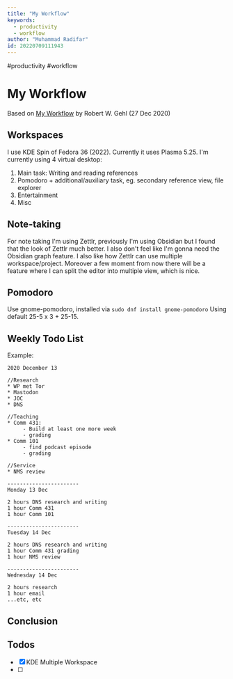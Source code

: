 ```yaml
---
title: "My Workflow"
keywords:
  - productivity
  - workflow
author: "Muhammad Radifar"
id: 20220709111943
---
```


#productivity #workflow

# My Workflow

Based on [My Workflow](https://fossacademic.tech/2020/12/27/Workflow.html) by Robert W. Gehl (27 Dec 2020)

## Workspaces

I use KDE Spin of Fedora 36 (2022). Currently it uses Plasma 5.25. I'm currently using 4 virtual desktop:
1. Main task: Writing and reading references
2. Pomodoro + additional/auxiliary task, eg. secondary reference view, file explorer
3. Entertainment
4. Misc

## Note-taking

For note taking I'm using Zettlr, previously I'm using Obsidian but I found that the look of Zettlr much better. I also don't feel like I'm gonna need the Obsidian graph feature. I also like how Zettlr can use multiple workspace/project. Moreover a few moment from now there will be a feature where I can split the editor into multiple view, which is nice.

## Pomodoro

Use gnome-pomodoro, installed via `sudo dnf install gnome-pomodoro`
Using default 25-5 x 3 + 25-15.

## Weekly Todo List

Example:
```
2020 December 13

//Research
* WP met Tor
* Mastodon
* JOC
* DNS

//Teaching
* Comm 431:
     - Build at least one more week
     - grading
* Comm 101
     - find podcast episode
     - grading

//Service
* NMS review

-----------------------
Monday 13 Dec

2 hours DNS research and writing
1 hour Comm 431
1 hour Comm 101

-----------------------
Tuesday 14 Dec

2 hours DNS research and writing
1 hour Comm 431 grading
1 hour NMS review

-----------------------
Wednesday 14 Dec

2 hours research
1 hour email
...etc, etc

```

## Conclusion

## Todos
- [x] KDE Multiple Workspace
- [ ] 